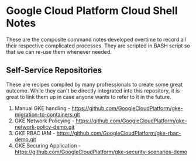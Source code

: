 # Google Cloud Platform Cloud Shell Notes
These are the composite command notes developed overtime to record all their
respective complicated processes. They are scripted in BASH script so that we
can re-use them whenever needed.




## Self-Service Repositories
These are recipes compiled by many profressionals to create some great outcome.
While they can't be directly integrated into this repository, it is great to
link them up in case anyone wants to refer to it in the future.

1. Manual GKE handling -
   https://github.com/GoogleCloudPlatform/gke-migration-to-containers.git
2. GKE Network Policying -
   https://github.com/GoogleCloudPlatform/gke-network-policy-demo.git
3. GKE RBAC IAM -
   https://github.com/GoogleCloudPlatform/gke-rbac-demo.git
4. GKE Securing Application -
   https://github.com/GoogleCloudPlatform/gke-security-scenarios-demo
